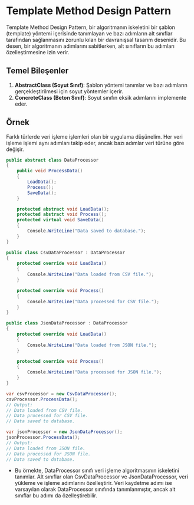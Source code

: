 # Template Method Design Pattern

Template Method Design Pattern, bir algoritmanın iskeletini bir şablon (template) yöntemi içerisinde tanımlayan ve bazı adımların alt sınıflar tarafından sağlanmasını zorunlu kılan bir davranışsal tasarım desenidir. Bu desen, bir algoritmanın adımlarını sabitlerken, alt sınıfların bu adımları özelleştirmesine izin verir.

## Temel Bileşenler

1. **AbstractClass (Soyut Sınıf)**: Şablon yöntemi tanımlar ve bazı adımların gerçekleştirilmesi için soyut yöntemler içerir.
2. **ConcreteClass (Beton Sınıf)**: Soyut sınıfın eksik adımlarını implemente eder.

## Örnek

Farklı türlerde veri işleme işlemleri olan bir uygulama düşünelim. Her veri işleme işlemi aynı adımları takip eder, ancak bazı adımlar veri türüne göre değişir.

```csharp
public abstract class DataProcessor
{
    public void ProcessData()
    {
        LoadData();
        Process();
        SaveData();
    }

    protected abstract void LoadData();
    protected abstract void Process();
    protected virtual void SaveData()
    {
        Console.WriteLine("Data saved to database.");
    }
}

public class CsvDataProcessor : DataProcessor
{
    protected override void LoadData()
    {
        Console.WriteLine("Data loaded from CSV file.");
    }

    protected override void Process()
    {
        Console.WriteLine("Data processed for CSV file.");
    }
}

public class JsonDataProcessor : DataProcessor
{
    protected override void LoadData()
    {
        Console.WriteLine("Data loaded from JSON file.");
    }

    protected override void Process()
    {
        Console.WriteLine("Data processed for JSON file.");
    }
}

var csvProcessor = new CsvDataProcessor();
csvProcessor.ProcessData();
// Output:
// Data loaded from CSV file.
// Data processed for CSV file.
// Data saved to database.

var jsonProcessor = new JsonDataProcessor();
jsonProcessor.ProcessData();
// Output:
// Data loaded from JSON file.
// Data processed for JSON file.
// Data saved to database.
```

- Bu örnekte, DataProcessor sınıfı veri işleme algoritmasının iskeletini tanımlar. Alt sınıflar olan CsvDataProcessor ve JsonDataProcessor, veri yükleme ve işleme adımlarını özelleştirir. Veri kaydetme adımı ise varsayılan olarak DataProcessor sınıfında tanımlanmıştır, ancak alt sınıflar bu adımı da özelleştirebilir.

